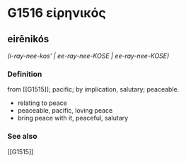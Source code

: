 # G1516 εἰρηνικός

## eirēnikós

_(i-ray-nee-kos' | ee-ray-nee-KOSE | ee-ray-nee-KOSE)_

### Definition

from [[G1515]]; pacific; by implication, salutary; peaceable.

- relating to peace
- peaceable, pacific, loving peace
- bring peace with it, peaceful, salutary

### See also

[[G1515]]

